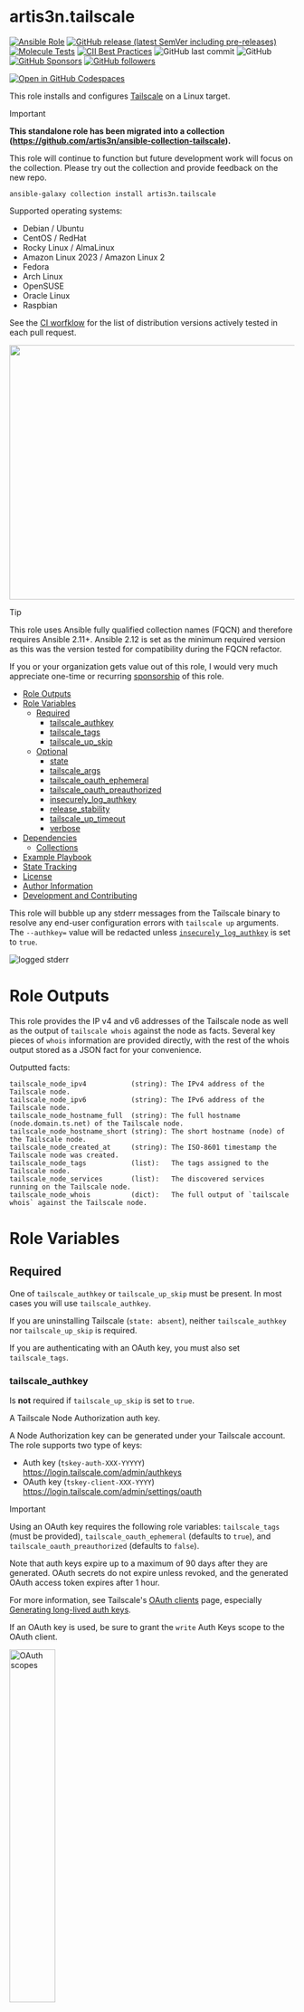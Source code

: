 # artis3n.tailscale  <!-- omit in toc -->

[![Ansible Role](https://img.shields.io/ansible/role/d/artis3n/tailscale)](https://galaxy.ansible.com/ui/standalone/roles/artis3n/tailscale/)
[![GitHub release (latest SemVer including pre-releases)](https://img.shields.io/github/v/release/artis3n/ansible-role-tailscale?include_prereleases)](https://github.com/artis3n/ansible-role-tailscale/releases)
[![Molecule Tests](https://github.com/artis3n/ansible-role-tailscale/actions/workflows/pull_request_target.yml/badge.svg)](https://github.com/artis3n/ansible-role-tailscale/actions/workflows/pull_request_target.yml)
[![CII Best Practices](https://bestpractices.coreinfrastructure.org/projects/6312/badge)](https://bestpractices.coreinfrastructure.org/projects/6312)
![GitHub last commit](https://img.shields.io/github/last-commit/artis3n/ansible-role-tailscale)
![GitHub](https://img.shields.io/github/license/artis3n/ansible-role-tailscale)
[![GitHub Sponsors](https://img.shields.io/github/sponsors/artis3n)](https://github.com/sponsors/artis3n)
[![GitHub followers](https://img.shields.io/github/followers/artis3n?style=social)](https://github.com/artis3n/)

[![Open in GitHub Codespaces](https://github.com/codespaces/badge.svg)](https://codespaces.new/artis3n/ansible-role-tailscale?quickstart=1)

This role installs and configures [Tailscale][] on a Linux target.

> [!IMPORTANT]
> **This standalone role has been migrated into a collection (<https://github.com/artis3n/ansible-collection-tailscale>).**
>
> This role will continue to function but future development work will focus on the collection.
> Please try out the collection and provide feedback on the new repo.
>
> `ansible-galaxy collection install artis3n.tailscale`

Supported operating systems:
- Debian / Ubuntu
- CentOS / RedHat
- Rocky Linux / AlmaLinux
- Amazon Linux 2023 / Amazon Linux 2
- Fedora
- Arch Linux
- OpenSUSE
- Oracle Linux
- Raspbian

See the [CI worfklow](https://github.com/artis3n/ansible-role-tailscale/blob/main/.github/workflows/pull_request_target.yml) for the list of distribution versions actively tested in each pull request.

<div align="center">
  <a href="https://asciinema.org/a/g8P2DT45oedUaxXSKGBKpU2Dl"><img src="docs/demo.gif" width=650 height=450></a>
</div>

> [!TIP]
> This role uses Ansible fully qualified collection names (FQCN) and therefore requires Ansible 2.11+.
> Ansible 2.12 is set as the minimum required version as this was the version tested for compatibility during the FQCN refactor.

If you or your organization gets value out of this role, I would very much appreciate one-time or recurring [sponsorship](https://github.com/sponsors/artis3n?sponsor=artis3n) of this role.

- [Role Outputs](#role-outputs)
- [Role Variables](#role-variables)
  - [Required](#required)
    - [tailscale\_authkey](#tailscale_authkey)
    - [tailscale\_tags](#tailscale_tags)
    - [tailscale\_up\_skip](#tailscale_up_skip)
  - [Optional](#optional)
    - [state](#state)
    - [tailscale\_args](#tailscale_args)
    - [tailscale\_oauth\_ephemeral](#tailscale_oauth_ephemeral)
    - [tailscale\_oauth\_preauthorized](#tailscale_oauth_preauthorized)
    - [insecurely\_log\_authkey](#insecurely_log_authkey)
    - [release\_stability](#release_stability)
    - [tailscale\_up\_timeout](#tailscale_up_timeout)
    - [verbose](#verbose)
- [Dependencies](#dependencies)
  - [Collections](#collections)
- [Example Playbook](#example-playbook)
- [State Tracking](#state-tracking)
- [License](#license)
- [Author Information](#author-information)
- [Development and Contributing](#development-and-contributing)


This role will bubble up any stderr messages from the Tailscale binary
to resolve any end-user configuration errors with `tailscale up` arguments.
The `--authkey=` value will be redacted unless [`insecurely_log_authkey`](#insecurely_log_authkey) is set to `true`.

![logged stderr](docs/images/printed_stderr.png)

# Role Outputs

This role provides the IP v4 and v6 addresses of the Tailscale node as well as the output of `tailscale whois` against the node as facts.
Several key pieces of `whois` information are provided directly, with the rest of the whois output stored as a JSON fact for your convenience.

Outputted facts:

```
tailscale_node_ipv4           (string): The IPv4 address of the Tailscale node.
tailscale_node_ipv6           (string): The IPv6 address of the Tailscale node.
tailscale_node_hostname_full  (string): The full hostname (node.domain.ts.net) of the Tailscale node.
tailscale_node_hostname_short (string): The short hostname (node) of the Tailscale node.
tailscale_node_created_at     (string): The ISO-8601 timestamp the Tailscale node was created.
tailscale_node_tags           (list):   The tags assigned to the Tailscale node.
tailscale_node_services       (list):   The discovered services running on the Tailscale node.
tailscale_node_whois          (dict):   The full output of `tailscale whois` against the Tailscale node.
```

# Role Variables

## Required

One of `tailscale_authkey` or `tailscale_up_skip` must be present.
In most cases you will use `tailscale_authkey`.

If you are uninstalling Tailscale (`state: absent`),
neither `tailscale_authkey` nor `tailscale_up_skip` is required.

If you are authenticating with an OAuth key, you must also set `tailscale_tags`.

### tailscale_authkey

Is **not** required if `tailscale_up_skip` is set to `true`.

A Tailscale Node Authorization auth key.

A Node Authorization key can be generated under your Tailscale account. The role supports two type of keys:

- Auth key (`tskey-auth-XXX-YYYYY`) <https://login.tailscale.com/admin/authkeys>
- OAuth key (`tskey-client-XXX-YYYY`) <https://login.tailscale.com/admin/settings/oauth>

> [!IMPORTANT]
> Using an OAuth key requires the following role variables:
> `tailscale_tags` (must be provided),
> `tailscale_oauth_ephemeral` (defaults to `true`),
> and `tailscale_oauth_preauthorized` (defaults to `false`).

Note that auth keys expire up to a maximum of 90 days after they are generated.
OAuth secrets do not expire unless revoked,
and the generated OAuth access token expires after 1 hour.

For more information, see Tailscale's [OAuth clients](https://tailscale.com/kb/1215/oauth-clients) page, especially [Generating long-lived auth keys](https://tailscale.com/kb/1215/oauth-clients#generating-long-lived-auth-keys).

If an OAuth key is used, be sure to grant the `write` Auth Keys scope to the OAuth client.

<img src="https://github.com/user-attachments/assets/f1982344-d9a1-4c55-9c93-ed0a0cc4847c" alt="OAuth scopes" width="40%" height="40%">

This value should be treated as a sensitive secret.

### tailscale_tags

**Default**: `[]`

Apply supplied tags to the Tailscale nodes configured by this role
(via the `--advertise-tags` flag to `tailscale up`).
For more information, see [What are tags?](https://tailscale.com/kb/1068/acl-tags?q=acl%20tag#what-are-acl-tags)

> [!NOTE]
> Tags are required for OAuth clients (`tailscale_authkey` OAuth key).

Entries should not include `tag:`.
For example, `tailscale_tags: ['worker']` translates to `--advertise-tags=tag:worker`.

### tailscale_up_skip

**If set to true, `tailscale_authkey` is not required.**

**Default**: `false`

Whether to install and configure Tailscale as a service but skip running `tailscale up`.
Helpful when packaging up a Tailscale installation into a build process, such as AMI creation,
when the server should not yet authenticate to your Tailscale network.

## Optional

### state

**Default**: `latest`

Whether to install or uninstall Tailscale.
If defined, `state` must be either `latest`, `present`, or `absent`.

This role uses `latest` by default to help ensure your software remains up-to-date
and incorporates the latest security and product features.
For users who desire more control over configuration drift,
`present` will not update Tailscale if it is already installed.

Changes to [`tailscale_args`](#tailscale_args) will be applied under both `latest` and `present`;
this parameter only impacts the version of Tailscale installed to the target system.

If set to `absent`, this role will de-register the Tailscale node (if already authenticated)
and clean up or disable all Tailscale artifacts added to the system.

Note that neither `tailscale_authkey` nor `tailscale_up_skip` is required if `state` is set to `absent`.

### tailscale_args

Pass command-line arguments to `tailscale up`.

Note that the [command][ansible.builtin.command] module is used,
which does not support subshell expressions (`$()`) or bash operations like `;` and `&`.
Only `tailscale up` arguments can be passed in.

> [!CAUTION]
> **Do not use this for `--authkey`.**
> Use the `tailscale_authkey` variable instead.
>
> **Do not use this for `--advertise-tags`.**
> Use the `tailscale_tags` variable instead.
>
> **Do not use this for `--timeout`.**
> Use the `tailscale_up_timeout` variable instead.

Any stdout/stderr output from the `tailscale` binary will be printed.
Since the tasks move quickly in this section, a 5 second pause is introduced
to grant more time for users to realize a message was printed.

![printed stdout](docs/images/printed_stdout.png)

Stderrs will continue to fail the role's execution.
The sensitive `--authkey` value will be redacted by default.
If you need to view the unredacted value, see [`insecurely_log_authkey`](#insecurely_log_authkey).

### tailscale_oauth_ephemeral

> [!NOTE]
> Used only when `tailscale_authkey` is an OAuth key.

**Default**: `true`

Register as an [ephemeral node](https://tailscale.com/kb/1111/ephemeral-nodes), if `true`.

### tailscale_oauth_preauthorized

> [!NOTE]
> Used only when `tailscale_authkey` is an OAuth key.

**Default**: `false`

Skip [manual device approval](https://tailscale.com/kb/1099/device-approval), if `true`.

### insecurely_log_authkey

**Default**: `false`

If set to `true`, the "Bring Tailscale Up" command will include the raw value of the Tailscale authkey
when logging any errors encountered during `tailscale up`.
By default, the authkey is not logged in successful task completions
and is redacted in the `stderr` output by this role if an error occurs.

![redacted authkey](docs/images/redacted_authkey.png)

If you are encountering an error bringing Tailscale up
and want the "Bring Tailscale Up" task to _not_ redact the value of the authkey,
set this variable to `true`.

Regardless, if the authkey is invalid, the role will relay Tailscale's error message on that fact:

![invalid authkey](docs/images/invalid_authkey.png)

### release_stability

**Default**: `stable`

Whether to use the Tailscale stable or unstable track.

`stable`:

> Stable releases. If you're not sure which track to use, pick this one.

`unstable`:

> The bleeding edge. Pushed early and often. Expect rough edges!

### tailscale_up_timeout

**Default**: `120`

Defines the timeout duration for the `tailscale up` command in seconds.

>   --timeout duration
>
>    	maximum amount of time to wait for tailscaled to enter a Running state

### verbose

**Default**: `false`

Whether to output additional information during role execution.
Helpful for debugging and collecting information to submit in a GitHub issue on this repository.

# Dependencies

## Collections

- [`community.general`](https://docs.ansible.com/ansible/latest/collections/community/general/index.html)

# Example Playbook

```yaml
- name: Servers
  hosts: all
  roles:
    - role: artis3n.tailscale
      vars:
        # Example pulling the API key from the env vars on the host running Ansible
        tailscale_authkey: "{{ lookup('env', 'TAILSCALE_KEY') }}"
```

Enable Tailscale SSH:

```yaml
- name: Servers
  hosts: all
  roles:
    - role: artis3n.tailscale
      vars:
        # Example pulling the API key from the env vars on the host running Ansible
        tailscale_authkey: "{{ lookup('env', 'TAILSCALE_KEY') }}"
        tailscale_args: "--ssh"
```

Pass arbitrary command-line arguments:

```yaml
- name: Servers
  hosts: all
  tasks:
    - name: Use Headscale
      include_role:
        name: artis3n.tailscale
      vars:
        tailscale_args: "--login-server='http://localhost:8080'"
        tailscale_authkey: "{{ lookup('env', 'HEADSCALE_KEY') }}"
```

Get verbose output:

```yaml
- name: Servers
  hosts: all
  roles:
    - role: artis3n.tailscale
      vars:
        verbose: true
        tailscale_authkey: "{{ lookup('env', 'TAILSCALE_KEY') }}"
```

Connect using an OAuth client secret:

```yaml
- name: Servers
  hosts: all
  roles:
    - role: artis3n.tailscale
      vars:
        verbose: true
        tailscale_authkey: "{{ lookup('env', 'TAILSCALE_OAUTH_CLIENT_SECRET') }}"
        tailscale_tags:
          - "oauth"
        # Optionally, also include:
        tailscale_oauth_ephemeral: true
        tailscale_oauth_preauthorized: false
```

Install Tailscale, but don't authenticate to the network:

```yaml
- name: Servers
  hosts: all
  roles:
    - role: artis3n.tailscale
      vars:
        tailscale_up_skip: true
```

De-register and uninstall a Tailscale node:

```yaml
- name: Servers
  hosts: all
  roles:
    - role: artis3n.tailscale
      vars:
        state: absent
```

# State Tracking

This role will create an `artis3n-tailscale` directory in the target's [`XDG_STATE_HOME`](https://specifications.freedesktop.org/basedir-spec/basedir-spec-latest.html) directory,
or `$HOME/.local/state` if the variable is not present,
in order to maintain a concept of state from the configuration of the arguments passed to `tailscale up`.
This allows the role to idempotently update a Tailscale node's configuration when needed.
Deleting this directory will lead to this role re-configuring Tailscale when it is not needed,
but will not otherwise break anything.
However, it is recommended that you let this Ansible role manage this directory and its contents.

Note that:

> Flags are not persisted between runs; you must specify all flags each time.
>
> ...
>
> In Tailscale v1.8 or later, if you forget to specify a flag you added before,
> the CLI will warn you and provide a copyable command that includes all existing flags.

<small>

\- [docs: tailscale up][tailscale up docs]

</small>

# License

MIT

# Author Information

Ari Kalfus ([@artis3n](https://www.artis3nal.com/)) <dev@artis3nal.com>

# Development and Contributing

This GitHub repository uses a dedicated "test" Tailscale account to authenticate Tailscale during CI runs.
Each Docker container creates a new authorized machine in that test account.
The machines are authorized with [ephemeral auth keys][]
and are automatically cleaned up.

This authkey is stored in a [GitHub Action secret][] with the name `TAILSCALE_CI_KEY`.
To test OAuth authkey compatibility, a Tailscale OAuth client secret is stored as `TAILSCALE_OAUTH_CLIENT_SECRET`.
If you are a Collaborator on this repository,
you can open a GitHub CodeSpace and these secrets will be pre-populated for you in the environment.

To test this role locally, store the Tailscale ephemeral auth key in a `TAILSCALE_CI_KEY` env var
and, if running the `oauth` Molecule scenario,
add an OAuth client secret in a `TAILSCALE_OAUTH_CLIENT_SECRET` env var.

Alternatively for [Molecule][] testing,
you can use a [Headscale][] container that is spun up as part of the create/prepare steps.
To do this, set a `USE_HEADSCALE` env variable.
For example:

```bash
USE_HEADSCALE=true molecule test
```

[ansible.builtin.command]: https://docs.ansible.com/ansible/latest/collections/ansible/builtin/command_module.html
[ephemeral auth keys]: https://tailscale.com/kb/1111/ephemeral-nodes/
[github action secret]: https://docs.github.com/en/actions/reference/encrypted-secrets
[molecule]: https://ansible.readthedocs.io/projects/molecule/
[tailscale]: https://tailscale.com/
[tailscale up docs]: https://tailscale.com/kb/1080/cli/#up
[headscale]: https://github.com/juanfont/headscale/
